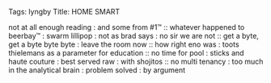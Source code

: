 Tags: lyngby 
Title: HOME SMART
  
not at all enough reading : and some from #1™ :: whatever happened to beerbay™ : swarm lillipop : not as brad says : no sir we are not :: get a byte, get a byte byte byte : leave the room now :: how right eno was : toots thielemans as a parameter for education :: no time for pool : sticks and haute couture : best served raw : with shojitos :: no multi tenancy : too much in the analytical brain : problem solved : by argument 